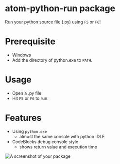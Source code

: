 # atom-python-run package

Run your python source file (.py) using `F5` or `F6`!

# Prerequisite

- Windows 
- Add the directory of python.exe to ```PATH```.

# Usage

- Open a .py file.
- Hit `F5` or `F6` to run.

# Features

- Using `python.exe`
  - almost the same console with python IDLE
- CodeBlocks debug console style
  - shows return value and execution time


![A screenshot of your package](https://f.cloud.github.com/assets/69169/2290250/c35d867a-a017-11e3-86be-cd7c5bf3ff9b.gif)
